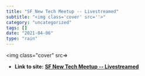 ```yaml
---
title: "SF New Tech Meetup -- Livestreamed"
subtitle: "<img class='cover' src=''>"
category: "uncategorized"
tags: []
date: "2021-04-06"
type: "rain"
---
```

<img class="cover" src=>


* **Link to site:** **[SF New Tech Meetup -- Livestreamed](http://www.webware.com/8301-1_109-9715401-2.html?part=rss&subj=Webware&tag=feed)**